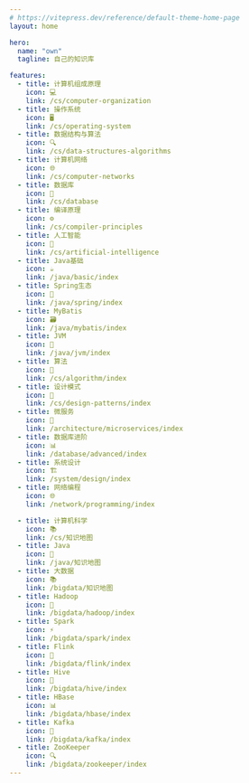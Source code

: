```yaml
---
# https://vitepress.dev/reference/default-theme-home-page
layout: home

hero:
  name: "own"
  tagline: 自己的知识库  

features:
  - title: 计算机组成原理
    icon: 💻
    link: /cs/computer-organization
  - title: 操作系统
    icon: 🖥️
    link: /cs/operating-system
  - title: 数据结构与算法
    icon: 🔍
    link: /cs/data-structures-algorithms
  - title: 计算机网络
    icon: 🌐
    link: /cs/computer-networks
  - title: 数据库
    icon: 💾
    link: /cs/database
  - title: 编译原理
    icon: ⚙️
    link: /cs/compiler-principles
  - title: 人工智能
    icon: 🤖
    link: /cs/artificial-intelligence
  - title: Java基础
    icon: ☕
    link: /java/basic/index
  - title: Spring生态
    icon: 🍃
    link: /java/spring/index
  - title: MyBatis
    icon: 🗃️
    link: /java/mybatis/index
  - title: JVM
    icon: 🚀
    link: /java/jvm/index
  - title: 算法
    icon: 🧮
    link: /cs/algorithm/index
  - title: 设计模式
    icon: 🎨
    link: /cs/design-patterns/index
  - title: 微服务
    icon: 🔄
    link: /architecture/microservices/index
  - title: 数据库进阶
    icon: 📊
    link: /database/advanced/index
  - title: 系统设计
    icon: 🏗️
    link: /system/design/index
  - title: 网络编程
    icon: 🌐
    link: /network/programming/index

  - title: 计算机科学
    icon: 📚  
    link: /cs/知识地图
  - title: Java
    icon: 🍵
    link: /java/知识地图
  - title: 大数据
    icon: 📚
    link: /bigdata/知识地图
  - title: Hadoop
    icon: 🐘
    link: /bigdata/hadoop/index
  - title: Spark
    icon: ⚡
    link: /bigdata/spark/index
  - title: Flink
    icon: 🌊
    link: /bigdata/flink/index
  - title: Hive
    icon: 🐝
    link: /bigdata/hive/index
  - title: HBase
    icon: 📊
    link: /bigdata/hbase/index
  - title: Kafka
    icon: 📨
    link: /bigdata/kafka/index
  - title: ZooKeeper
    icon: 🔍
    link: /bigdata/zookeeper/index
---
```


